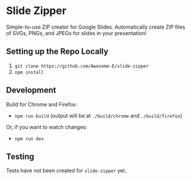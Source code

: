 # Slide Zipper

Simple-to-use ZIP creator for Google Slides. Automatically create ZIP files of SVGs, PNGs, and JPEGs for slides in your presentation!

## Setting up the Repo Locally

1. `git clone https://github.com/Awesome-E/slide-zipper`
2. `npm install`

## Development

Build for Chrome and Firefox:
- `npm run build` (output will be at `./build/chrome` and `./build/firefox`)

Or, if you want to watch changes:
- `npm run dev`

## Testing

Tests have not been created for `slide-zipper` yet.

